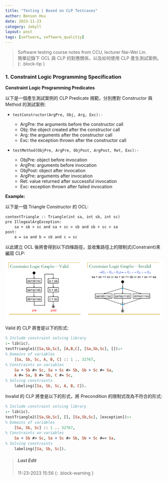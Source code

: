 ```yaml
---
title: "Testing | Based on CLP Testcases"
author: Benson Hsu
date: 2023-11-23
category: Jekyll
layout: post
tags: [software, software_qualitiy]
---
```


> Software testing course notes from CCU, lecturer Nai-Wei Lin.  
> 簡單記錄下 OCL 與 CLP 的對應關係，以及如何使用 CLP 產生測試案例。
{: .block-tip }

### 1. Constraint Logic Programming Specification

**Constraint Logic Programming Predicates**

以下是一個產生測試案例的 CLP Predicate 規範，分別應對 Constructor 與 Method 的測試案例:

-   `testConstructor(ArgPre, Obj, Arg, Exc):-`
    -   ArgPre: the arguments before the constructor call
    -   Obj: the object created after the constructor call
    -   Arg: the arguments after the constructor call
    -   Exc: the exception thrown after the constructor call

-   `testMethod(ObjPre, ArgPre, ObjPost, ArgPost, Ret, Exc):-`
    -   ObjPre: object before invocation
    -   ArgPre: arguments before invocation
    -   ObjPost: object after invocation
    -   ArgPre: arguments after invocation
    -   Ret: value returned after successful invocation
    -   Exc: exception thrown after failed invocation

**Example:**

以下是一個 Triangle Constructor 的 OCL:
```ocl
contextTriangle :: Triangle(int sa, int sb, int sc)
pre IllegealArgException:
    sa + sb > sc and sa + sc > sb and sb + sc > sa
post:
    a = sa and b = sb and c = sc
```

以此建立 OCL 後將會得到以下四條路徑，並收集路徑上的限制式(Constraint)來編寫 CLP:

<div style="display: flex; flex-direction: row; align-items: center;">
    <img src="/image/2023/10-28-method_level_function_unit_testing/10.png" 
    width="50%" height="50%">
    <img src="/image/2023/10-28-method_level_function_unit_testing/3.png" 
    width="50%" height="50%">
</div>

Valid 的 CLP 將會是以下的形式:
```prolog
% Include constraint solving library
:- lib(ic).
testTriangle1([Sa,Sb,Sc], [A,B,C], [Sa,Sb,Sc], []):-
% Domains of variables
    [Sa, Sb, Sc, A, B, C] :: 1 .. 32767,
% Constraints on variables
    Sa + Sb #> Sc, Sa + Sc #> Sb, Sb + Sc #> Sa,
    A #= Sa, B #= Sb, C #= Sc,
% Solving constraints
    labeling([Sa, Sb, Sc, A, B, C]).
```

Invalid 的 CLP 將會是以下的形式，將 Precondition 的限制式改為不符合的形式:
```prolog
% Include constraint solving library
:- lib(ic).
testTriangle2([Sa,Sb,Sc], [], [Sa,Sb,Sc], [exception]):-
% Domains of variables
    [Sa, Sb, Sc] :: 1 .. 32767,
% Constraints on variables
    Sa + Sb #> Sc, Sa + Sc #> Sb, Sb + Sc #=< Sa,
% Solving constraints
    labeling([Sa, Sb, Sc]).
```

> ##### Last Edit
> 11-23-2023 15:56 
{: .block-warning }